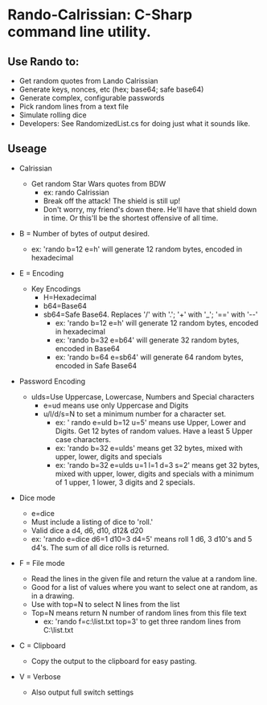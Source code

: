 # Rando-Calrissian: C-Sharp command line utility.
## Use Rando to:
 * Get random quotes from Lando Calrissian
 * Generate keys, nonces, etc (hex; base64; safe base64)
 * Generate complex, configurable passwords
 * Pick random lines from a text file
 * Simulate rolling dice
 * Developers: See RandomizedList.cs for doing just what it sounds like.
  
## Useage
* Calrissian
  * Get random Star Wars quotes from BDW
    * ex: rando Calrissian
    * Break off the attack! The shield is still up!
    * Don't worry, my friend's down there. He'll have that shield down in time. Or this'll be the shortest offensive of all time.

* B = Number of bytes of output desired.
  * ex: 'rando b=12 e=h' will generate 12 random bytes, encoded in hexadecimal

* E = Encoding
  * Key Encodings
    * H=Hexadecimal
    * b64=Base64
    * sb64=Safe Base64. Replaces '/' with '.'; '+' with '_'; '==' with '--'
      * ex: 'rando b=12 e=h' will generate 12 random bytes, encoded in hexadecimal
      * ex: 'rando b=32 e=b64' will generate 32 random bytes, encoded in Base64
      * ex: 'rando b=64 e=sb64' will generate 64 random bytes, encoded in Safe Base64
* Password Encoding
  * ulds=Use Uppercase, Lowercase, Numbers and Special characters
    * e=ud means use only Uppercase and Digits
    * u/l/d/s=N to set a minimum number for a character set.
      * ex: ' rando e=uld b=12 u=5' means use Upper, Lower and Digits. Get 12 bytes of random values. Have a least 5 Upper case characters.
      * ex: 'rando b=32 e=ulds' means get 32 bytes, mixed with upper, lower, digits and specials
      * ex: 'rando b=32 e=ulds u=1 l=1 d=3 s=2' means get 32 bytes, mixed with upper, lower, digits and specials with a minimum of 1 upper, 1 lower, 3 digits and 2 specials.
* Dice mode
  * e=dice
  * Must include a listing of dice to 'roll.'
  * Valid dice a d4, d6, d10, d12& d20
  * ex: 'rando e=dice d6=1 d10=3 d4=5' means roll 1 d6, 3 d10's and 5 d4's. The sum of all dice rolls is returned.	

* F = File mode
  * Read the lines in the given file and return the value at a random line.
  * Good for a list of values where you want to select one at random, as in a drawing.
  * Use with top=N to select N lines from the list
  * Top=N means return N number of random lines from this file text
    * ex: 'rando f=c:\list.txt top=3' to get three random lines from C:\list.txt

* C = Clipboard
  * Copy the output to the clipboard for easy pasting.

* V = Verbose
  * Also output full switch settings
